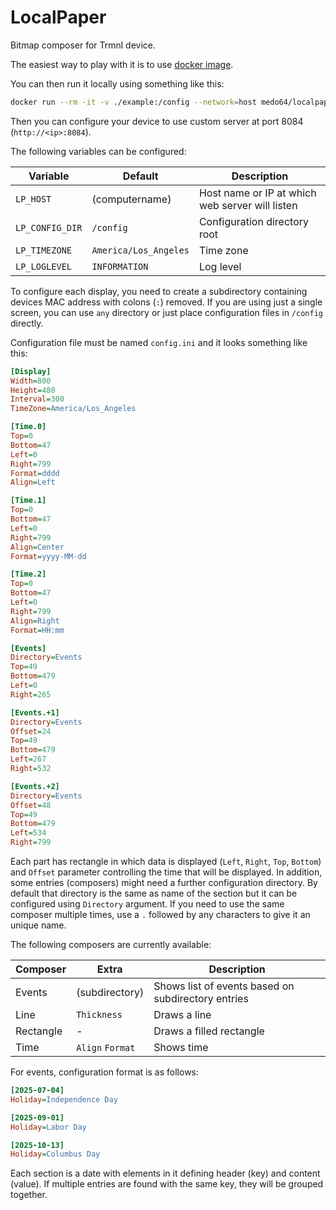 LocalPaper
============

Bitmap composer for Trmnl device.

The easiest way to play with it is to use [docker image](https://hub.docker.com/r/medo64/localpaper).

You can then run it locally using something like this:
~~~sh
docker run --rm -it -v ./example:/config --network=host medo64/localpaper:latest
~~~

Then you can configure your device to use custom server at port 8084 (`http://<ip>:8084`).

The following variables can be configured:

| Variable        | Default               | Description                                     |
|-----------------|-----------------------|-------------------------------------------------|
| `LP_HOST`       | (computername)        | Host name or IP at which web server will listen |
| `LP_CONFIG_DIR` | `/config`             | Configuration directory root                    |
| `LP_TIMEZONE`   | `America/Los_Angeles` | Time zone                                       |
| `LP_LOGLEVEL`   | `INFORMATION`         | Log level                                       |

To configure each display, you need to create a subdirectory containing devices MAC address with colons (`:`) removed.
If you are using just a single screen, you can use `any` directory or just place configuration files in `/config` directly.

Configuration file must be named `config.ini` and it looks something like this:

~~~ini
[Display]
Width=800
Height=480
Interval=300
TimeZone=America/Los_Angeles

[Time.0]
Top=0
Bottom=47
Left=0
Right=799
Format=dddd
Align=Left

[Time.1]
Top=0
Bottom=47
Left=0
Right=799
Align=Center
Format=yyyy-MM-dd

[Time.2]
Top=0
Bottom=47
Left=0
Right=799
Align=Right
Format=HH:mm

[Events]
Directory=Events
Top=49
Bottom=479
Left=0
Right=265

[Events.+1]
Directory=Events
Offset=24
Top=49
Bottom=479
Left=267
Right=532

[Events.+2]
Directory=Events
Offset=48
Top=49
Bottom=479
Left=534
Right=799
~~~

Each part has rectangle in which data is displayed (`Left`, `Right`, `Top`, `Bottom`) and `Offset` parameter controlling the time that will be displayed.
In addition, some entries (composers) might need a further configuration directory. By default that directory is the same as name of the section but it can be configured using `Directory` argument.
If you need to use the same composer multiple times, use a `.` followed by any characters to give it an unique name.

The following composers are currently available:

| Composer  | Extra            | Description                                        |
|-----------|------------------|----------------------------------------------------|
| Events    | (subdirectory)   | Shows list of events based on subdirectory entries |
| Line      | `Thickness`      | Draws a line                                       |
| Rectangle | -                | Draws a filled rectangle                           |
| Time      | `Align` `Format` | Shows time                                         |

For events, configuration format is as follows:

~~~ini
[2025-07-04]
Holiday=Independence Day

[2025-09-01]
Holiday=Labor Day

[2025-10-13]
Holiday=Columbus Day
~~~

Each section is a date with elements in it defining header (key) and content (value).
If multiple entries are found with the same key, they will be grouped together.
